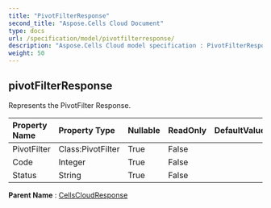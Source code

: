 ```yaml
---
title: "PivotFilterResponse"
second_title: "Aspose.Cells Cloud Document"
type: docs
url: /specification/model/pivotfilterresponse/
description: "Aspose.Cells Cloud model specification : PivotFilterResponse. Effortlessly handle Excel and other spreadsheet documents with features like opening, generating, editing, splitting, merging, comparing, and converting."
weight: 50
---
```


## **pivotFilterResponse**

Represents the PivotFilter Response. 

| Property Name | Property Type | Nullable |  ReadOnly | DefaultValue | Description | 
| :- | :- | :- |:- |  :- | :- |
| PivotFilter | Class:PivotFilter | True |  False |  |  |  
| Code | Integer | True |  False |  |  |  
| Status | String | True |  False |  |  |  

**Parent Name** : [CellsCloudResponse](cellscloudresponse)

